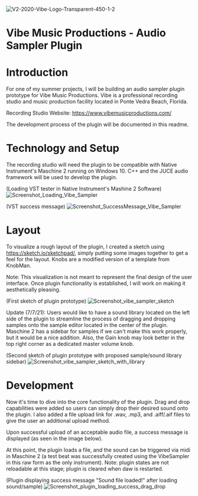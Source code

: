 ![V2-2020-Vibe-Logo-Transparent-450-1-2](https://user-images.githubusercontent.com/25870426/124214978-276e1080-dac1-11eb-8ba0-3751a11327ae.png)
# Vibe Music Productions - Audio Sampler Plugin

# Introduction
For one of my summer projects, I will be building an audio sampler plugin prototype for Vibe Music Productions. 
Vibe is a professional recording studio and music production facility located in Ponte Vedra Beach, Florida. 

Recording Studio Website: https://www.vibemusicproductions.com/

The development process of the plugin will be documented in this readme.


# Technology and Setup
The recording studio will need the plugin to be compatible with Native Instrument's Maschine 2 running on Windows 10. 
C++ and the JUCE audio framework will be used to develop the plugin.

(Loading VST tester in Native Instrument's Mashine 2 Software)
![Screenshot_Loading_Vibe_Sampler](https://user-images.githubusercontent.com/25870426/124214309-ffca7880-dabf-11eb-9eed-066e948a09a0.png)

(VST success message)
![Screenshot_SuccessMessage_Vibe_Sampler](https://user-images.githubusercontent.com/25870426/124215843-d9f2a300-dac2-11eb-90a8-cd4d554ba7ac.png)


# Layout
To visualize a rough layout of the plugin, I created a sketch using https://sketch.io/sketchpad/, simply putting some images together to get a feel for the layout. 
Knobs are a modified version of a template from KnobMan.

Note: This visualization is not meant to represent the final design of the user interface. Once plugin functionality is established, I will work on making it aesthetically pleasing.

(First sketch of plugin prototype)
![Screenshot_vibe_sampler_sketch](https://user-images.githubusercontent.com/25870426/124827433-0899cf00-df44-11eb-906f-ef3fe2c57b89.png)

Update (7/7/21): Users would like to have a sound library located on the left side of the plugin to streamline the process of dragging and dropping samples onto the sample editor located in the center of the plugin. 
Maschine 2 has a sidebar for samples if we can't make this work properly, but it would be a nice addition. Also, the Gain knob may look better in the top right corner as a dedicated master volume knob.

(Second sketch of plugin prototype with proposed sample/sound library sidebar)
![Screenshot_vibe_sampler_sketch_with_library](https://user-images.githubusercontent.com/25870426/124839763-64ba1e80-df57-11eb-98a8-1e24caae70ae.png)

# Development
Now it's time to dive into the core functionality of the plugin. Drag and drop capabilities were added so users can simply drop their desired sound onto the plugin.
I also added a file upload link for .wav, .mp3, and .aiff/.aif files to give the user an additional upload method. 

Upon successful upload of an acceptable audio file, a success message is displayed (as seen in the image below).

At this point, the plugin loads a file, and the sound can be triggered via midi in Maschine 2 (a test beat was successfully created using the VibeSampler in this raw form as the only instrument).
Note: plugin states are not reloadable at this stage; plugin is cleared when daw is restarted.

(Plugin displaying success message "Sound file loaded!" after loading sound/sample)
![Screenshot_plugin_loading_success_drag_drop](https://user-images.githubusercontent.com/25870426/124999586-76192e80-e01c-11eb-9e0c-0585727ece39.png)